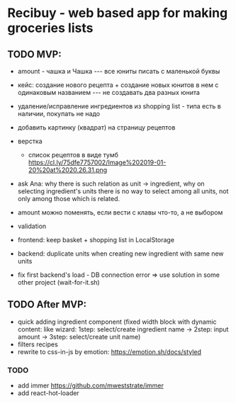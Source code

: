 # Recibuy - web based app for making groceries lists

## TODO MVP:

- amount - чашка и Чашка --- все юниты писать с маленькой буквы
- кейс: создание нового рецепта + создание новых юнитов в нем с одинаковым названием --- не создавать два разных юнита
- удаление/исправление ингредиентов из shopping list - типа есть в наличии, покупать не надо
- добавить картинку (квадрат) на страницу рецептов
- верстка
  - список рецептов в виде тумб https://cl.ly/75dfe7757002/Image%202019-01-20%20at%2020.26.31.png
- ask Ana: why there is such relation as unit -> ingredient, why on selecting ingredient's units there is no way to select among all units, not only among those which is related.

- amount можно поменять, если вести с клавы что-то, а не выбором
- validation
- frontend: keep basket + shopping list in LocalStorage
- backend: duplicate units when creating new ingredient with same new units
- fix first backend's load - DB connection error => use solution in some other project (wait-for-it.sh)

## TODO After MVP:

- quick adding ingredient component (fixed width block with dynamic content: like wizard: 1step: select/create ingredient name -> 2step: input amount -> 3step: select/create unit name)
- filters recipes
- rewrite to css-in-js by emotion: https://emotion.sh/docs/styled

### TODO

- add immer https://github.com/mweststrate/immer
- add react-hot-loader
